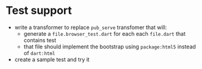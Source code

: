 # Test support

 - write a transformer to replace `pub_serve` transfomer that will:
    - generate a `file.browser_test.dart`  for each each `file.dart` that contains test
    - that file should implement the bootstrap using `package:html5` instead of `dart:html`
 - create a sample test and try it
